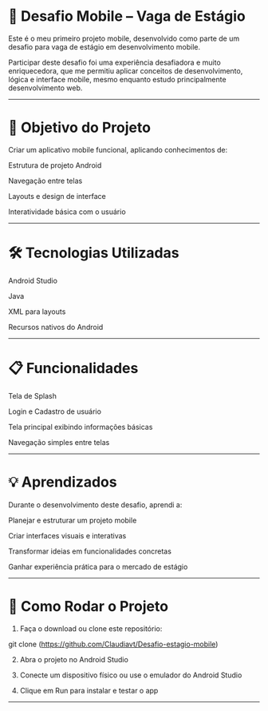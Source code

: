 # 📱 Desafio Mobile – Vaga de Estágio

Este é o meu primeiro projeto mobile, desenvolvido como parte de um desafio para vaga de estágio em desenvolvimento mobile.

Participar deste desafio foi uma experiência desafiadora e muito enriquecedora, que me permitiu aplicar conceitos de desenvolvimento, lógica e interface mobile, mesmo enquanto estudo principalmente desenvolvimento web.


---

# 🎯 Objetivo do Projeto

Criar um aplicativo mobile funcional, aplicando conhecimentos de:

Estrutura de projeto Android

Navegação entre telas

Layouts e design de interface

Interatividade básica com o usuário



---

# 🛠 Tecnologias Utilizadas

 

Android Studio

Java

XML para layouts

Recursos nativos do Android



---

# 📋 Funcionalidades

Tela de Splash

Login e Cadastro de usuário

Tela principal exibindo informações básicas

Navegação simples entre telas




---



# 💡 Aprendizados

Durante o desenvolvimento deste desafio, aprendi a:

Planejar e estruturar um projeto mobile

Criar interfaces visuais e interativas

Transformar ideias em funcionalidades concretas

Ganhar experiência prática para o mercado de estágio



---

# 🚀 Como Rodar o Projeto

1. Faça o download ou clone este repositório:



git clone (https://github.com/Claudiavt/Desafio-estagio-mobile)

2. Abra o projeto no Android Studio


3. Conecte um dispositivo físico ou use o emulador do Android Studio


4. Clique em Run para instalar e testar o app




---

